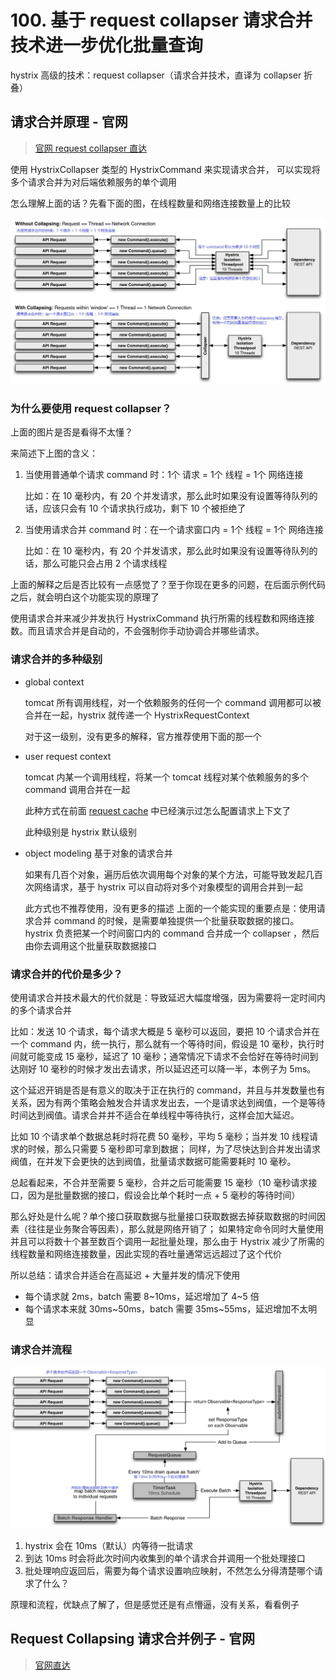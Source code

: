 # 100. 基于 request collapser 请求合并技术进一步优化批量查询
hystrix 高级的技术：request collapser（请求合并技术，直译为 collapser 折叠）

## 请求合并原理 - 官网
> [官网 request collapser 直达](https://github.com/Netflix/Hystrix/wiki/How-it-Works#request-collapsing)

使用 HystrixCollapser 类型的 HystrixCommand 来实现请求合并，
可以实现将多个请求合并为对后端依赖服务的单个调用

怎么理解上面的话？先看下面的图，在线程数量和网络连接数量上的比较

![](./assets/markdown-img-paste-20190610225148910.png)

### 为什么要使用 request collapser？
上面的图片是否是看得不太懂？

来简述下上图的含义：

1. 当使用普通单个请求 command 时：1个 请求 = 1个 线程 = 1个 网络连接

    比如：在 10 毫秒内，有 20 个并发请求，那么此时如果没有设置等待队列的话，应该只会有 10 个请求执行成功，剩下 10 个被拒绝了
2. 当使用请求合并 command 时：在一个请求窗口内 = 1个 线程 = 1个 网络连接

    比如：在 10 毫秒内，有 20 个并发请求，那么此时如果没有设置等待队列的话，那么可能只会占用 2 个请求线程

上面的解释之后是否比较有一点感觉了？至于你现在更多的问题，在后面示例代码之后，就会明白这个功能实现的原理了

使用请求合并来减少并发执行 HystrixCommand 执行所需的线程数和网络连接数。而且请求合并是自动的，不会强制你手动协调合并哪些请求。

### 请求合并的多种级别

- global context

    tomcat 所有调用线程，对一个依赖服务的任何一个 command 调用都可以被合并在一起，hystrix 就传递一个 HystrixRequestContext

    对于这一级别，没有更多的解释，官方推荐使用下面的那一个
- user request context

    tomcat 内某一个调用线程，将某一个 tomcat 线程对某个依赖服务的多个 command 调用合并在一起

    此种方式在前面 [request cache](./094.md) 中已经演示过怎么配置请求上下文了

    此种级别是 hystrix 默认级别
- object modeling 基于对象的请求合并

    如果有几百个对象，遍历后依次调用每个对象的某个方法，可能导致发起几百次网络请求，基于 hystrix 可以自动将对多个对象模型的调用合并到一起

    此方式也不推荐使用，没有更多的描述
上面的一个能实现的重要点是：使用请求合并 command 的时候，是需要单独提供一个批量获取数据的接口。 hystrix 负责把某一个时间窗口内的 command 合并成一个 collapser ，然后由你去调用这个批量获取数据接口

### 请求合并的代价是多少？
使用请求合并技术最大的代价就是：导致延迟大幅度增强，因为需要将一定时间内的多个请求合并

比如：发送 10 个请求，每个请求大概是 5 毫秒可以返回，要把 10 个请求合并在一个 command 内，统一执行，那么就有一个等待时间，假设是 10 毫秒，执行时间就可能变成 15 毫秒，延迟了 10 毫秒；通常情况下请求不会恰好在等待时间到达刚好 10 毫秒的时候才发出去请求，所以延迟还可以降一半，本例子为 5ms。

这个延迟开销是否是有意义的取决于正在执行的 command，并且与并发数量也有关系，因为有两个策略会触发合并请求发出去，一个是请求达到阀值，一个是等待时间达到阀值。请求合并并不适合在单线程中等待执行，这样会加大延迟。

比如 10 个请求单个数据总耗时将花费 50 毫秒，平均 5 毫秒；当并发 10 线程请求的时候，那么只需要 5 毫秒即可拿到数据；
同样，为了尽快达到合并发出请求阀值，在并发下会更快的达到阀值，批量请求数据可能需要耗时 10 毫秒。

总起看起来，不合并至需要 5 毫秒，合并之后可能需要 15 毫秒（10 毫秒请求接口，因为是批量数据的接口，假设会比单个耗时一点 + 5 毫秒的等待时间）

那么好处是什么呢？单个接口获取数据与批量接口获取数据去掉获取数据的时间因素（往往是业务聚合等因素），那么就是网络开销了；
如果特定命令同时大量使用并且可以将数十个甚至数百个调用一起批量处理，那么由于 Hystrix 减少了所需的线程数量和网络连接数量，因此实现的吞吐量通常远远超过了这个代价

所以总结：请求合并适合在高延迟 + 大量并发的情况下使用

- 每个请求就 2ms，batch 需要 8~10ms，延迟增加了 4~5 倍
- 每个请求本来就 30ms~50ms，batch 需要 35ms~55ms，延迟增加不太明显

### 请求合并流程

![](./assets/markdown-img-paste-20190610234429713.png)

1. hystrix 会在 10ms（默认）内等待一批请求
2. 到达 10ms 时会将此次时间内收集到的单个请求合并调用一个批处理接口
3. 批处理响应返回后，需要为每个请求设置响应映射，不然怎么分得清楚哪个请求了什么？

原理和流程，优缺点了解了，但是感觉还是有点懵逼，没有关系，看看例子

## Request Collapsing 请求合并例子 - 官网
> [官网直达](https://github.com/Netflix/Hystrix/wiki/How-To-Use#request-collapsing)
